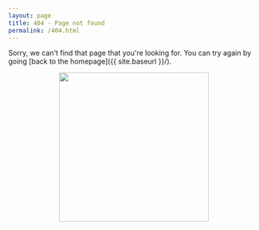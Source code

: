 ```yaml
---
layout: page
title: 404 - Page not found
permalink: /404.html
---
```


Sorry, we can't find that page that you're looking for. You can try again by going [back to the homepage]({{ site.baseurl }}/).

<p style="text-align:center;"><img src="{{ site.baseurl }}/images/Logo-transparent-small-289x300.png" style="width: 300px;"/></p>
